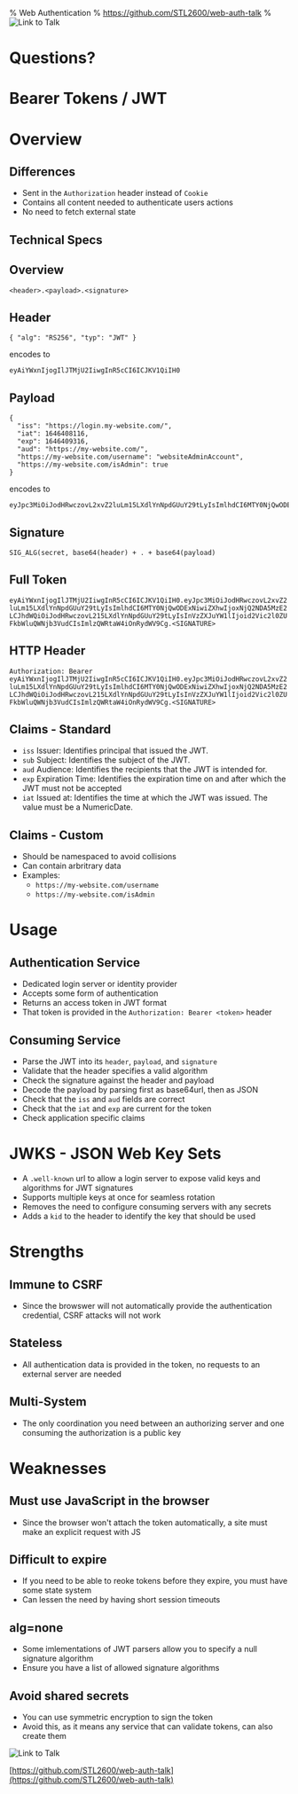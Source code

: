 % Web Authentication
% https://github.com/STL2600/web-auth-talk
% ![Link to Talk](images/qr-code.png) 

# Questions?

# Bearer Tokens / JWT

# Overview

## Differences

 - Sent in the `Authorization` header instead of `Cookie`
 - Contains all content needed to authenticate users actions
 - No need to fetch external state

## Technical Specs

## Overview

`<header>.<payload>.<signature>`

## Header

`{ "alg": "RS256", "typ": "JWT" }`

encodes to

`eyAiYWxnIjogIlJTMjU2IiwgInR5cCI6ICJKV1QiIH0`

## Payload

```
{
  "iss": "https://login.my-website.com/",
  "iat": 1646408116,
  "exp": 1646409316,
  "aud": "https://my-website.com/",
  "https://my-website.com/username": "websiteAdminAccount",
  "https://my-website.com/isAdmin": true
}
```

encodes to

```
eyJpc3MiOiJodHRwczovL2xvZ2luLm15LXdlYnNpdGUuY29tLyIsImlhdCI6MTY0NjQwODExNiwiZXhwIjoxNjQ2NDA5MzE2LCJhdWQiOiJodHRwczovL215LXdlYnNpdGUuY29tLyIsInVzZXJuYW1lIjoid2Vic2l0ZUFkbWluQWNjb3VudCIsImlzQWRtaW4iOnRydWV9Cg
```

## Signature

`SIG_ALG(secret, base64(header) + . + base64(payload)`

## Full Token

`eyAiYWxnIjogIlJTMjU2IiwgInR5cCI6ICJKV1QiIH0.eyJpc3MiOiJodHRwczovL2xvZ2luLm15LXdlYnNpdGUuY29tLyIsImlhdCI6MTY0NjQwODExNiwiZXhwIjoxNjQ2NDA5MzE2LCJhdWQiOiJodHRwczovL215LXdlYnNpdGUuY29tLyIsInVzZXJuYW1lIjoid2Vic2l0ZUFkbWluQWNjb3VudCIsImlzQWRtaW4iOnRydWV9Cg.<SIGNATURE>`

## HTTP Header

`Authorization: Bearer eyAiYWxnIjogIlJTMjU2IiwgInR5cCI6ICJKV1QiIH0.eyJpc3MiOiJodHRwczovL2xvZ2luLm15LXdlYnNpdGUuY29tLyIsImlhdCI6MTY0NjQwODExNiwiZXhwIjoxNjQ2NDA5MzE2LCJhdWQiOiJodHRwczovL215LXdlYnNpdGUuY29tLyIsInVzZXJuYW1lIjoid2Vic2l0ZUFkbWluQWNjb3VudCIsImlzQWRtaW4iOnRydWV9Cg.<SIGNATURE>`

## Claims - Standard

 - `iss` Issuer: Identifies principal that issued the JWT.
 - `sub` Subject: Identifies the subject of the JWT.
 - `aud` Audience: Identifies the recipients that the JWT is intended for.
 - `exp` Expiration Time: Identifies the expiration time on and after which the JWT must not be accepted
 - `iat` Issued at: Identifies the time at which the JWT was issued. The value must be a NumericDate.

## Claims - Custom

 - Should be namespaced to avoid collisions
 - Can contain arbritrary data
 - Examples:
   - `https://my-website.com/username`
   - `https://my-website.com/isAdmin`

# Usage

## Authentication Service

 - Dedicated login server or identity provider
 - Accepts some form of authentication
 - Returns an access token in JWT format
 - That token is provided in the `Authorization: Bearer <token>` header

## Consuming Service

 - Parse the JWT into its `header`, `payload`, and `signature`
 - Validate that the header specifies a valid algorithm
 - Check the signature against the header and payload
 - Decode the payload by parsing first as base64url, then as JSON
 - Check that the `iss` and `aud` fields are correct
 - Check that the `iat` and `exp` are current for the token
 - Check application specific claims

# JWKS - JSON Web Key Sets

 - A `.well-known` url to allow a login server to expose valid keys and algorithms for JWT signatures
 - Supports multiple keys at once for seamless rotation
 - Removes the need to configure consuming servers with any secrets
 - Adds a `kid` to the header to identify the key that should be used

# Strengths

## Immune to CSRF

 - Since the browswer will not automatically provide the authentication credential, CSRF attacks will not work

## Stateless

 - All authentication data is provided in the token, no requests to an external server are needed

## Multi-System

 - The only coordination you need between an authorizing server and one consuming the authorization is a public key

# Weaknesses

## Must use JavaScript in the browser

 - Since the browser won't attach the token automatically, a site must make an explicit request with JS

## Difficult to expire

 - If you need to be able to reoke tokens before they expire, you must have some state system
 - Can lessen the need by having short session timeouts

## alg=none

 - Some imlementations of JWT parsers allow you to specify a null signature algorithm
 - Ensure you have a list of allowed signature algorithms

## Avoid shared secrets

 - You can use symmetric encryption to sign the token
 - Avoid this, as it means any service that can validate tokens, can also create them

![Link to Talk](images/qr-code.png) 

[https://github.com/STL2600/web-auth-talk](https://github.com/STL2600/web-auth-talk)
